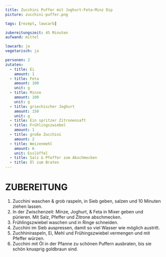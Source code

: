 ```yaml
---
title: Zucchini Puffer mit Joghurt-Feta-Minz Dip
picture: zucchini-puffer.png

tags: [rezept, lowcarb]

zubereitungszeit: 45 Minuten
aufwand: mittel

lowcarb: ja
vegetarisch: ja

personen: 2
zutaten:
  - title: Ei  
    amount: 1
  - title: Feta  
    amount: 100
    unit: g
  - title: Minze  
    amount: 100
    unit: g
  - title: griechischer Joghurt  
    amount: 150
    unit: g
  - title: Ein spritzer Zitronensaft  
  - title: Frühlingszwiebel  
    amount: 1
  - title: große Zucchini
    amount: 2
  - title: Weizenmehl
    amount: 6
    unit: Esslöffel
  - title: Salz & Pfeffer zum Abschmecken  
  - title: Öl zum Braten  
---
```

  
ZUBEREITUNG  
============  
  
1. Zucchini waschen & grob raspeln, in Sieb geben, salzen und 10 Minuten ziehen lassen.  
2. In der Zwischenzeit: Minze, Joghurt, & Feta in Mixer geben und pürieren. Mit Salz, Pfeffer und Zitrone abschmecken.  
3. Frühlingszwiebel waschen und in Ringe schneiden.  
4. Zucchini im Sieb auspressen, damit so viel Wasser wie möglich austritt.  
5. Zuchhiniraspeln, Ei, Mehl und Frühingszwiebel vermengen und mit Pfeffer würzen.  
6. Zucchini mit Öl in der Pfanne zu schönen Puffern ausbraten, bis sie schön knusprig goldbraun sind.

